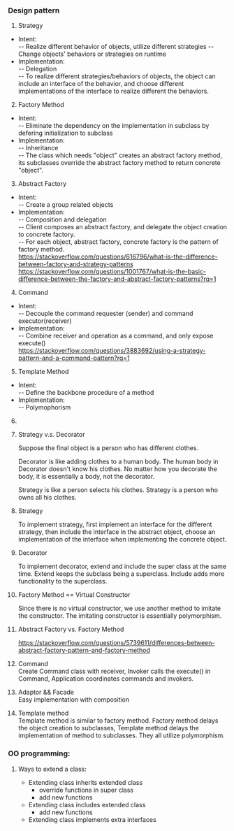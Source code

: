 ### Design pattern 
1. Strategy  
- Intent:  
-- Realize different behavior of objects, utilize different strategies
-- Change objects' behaviors or strategies on runtime  
- Implementation:  
-- Delegation  
-- To realize different strategies/behaviors of objects, the object can include an interface of the behavior, and choose different implementations of the interface to realize different the behaviors. 
2. Factory Method  
- Intent:  
-- Eliminate the dependency on the implementation in subclass by defering initialization to subclass  
- Implementation:  
-- Inheritance  
-- The class which needs "object" creates an abstract factory method, its subclasses override the abstract factory method to return concrete "object".
3. Abstract Factory  
- Intent:  
-- Create a group related objects  
- Implementation:  
-- Composition and delegation  
-- Client composes an abstract factory, and delegate the object creation to concrete factory.  
-- For each object, abstract factory, concrete factory is the pattern of factory method.  
https://stackoverflow.com/questions/616796/what-is-the-difference-between-factory-and-strategy-patterns
https://stackoverflow.com/questions/1001767/what-is-the-basic-difference-between-the-factory-and-abstract-factory-patterns?rq=1  
4. Command  
- Intent:  
-- Decouple the command requester (sender) and command executor(receiver)  
- Implementation:  
-- Combine receiver and operation as a command, and only expose execute()  
https://stackoverflow.com/questions/3883692/using-a-strategy-pattern-and-a-command-pattern?rq=1  
5. Template Method  
- Intent:  
-- Define the backbone procedure of a method  
- Implementation:  
-- Polymophorism  
6. 
1. Strategy v.s. Decorator  

	Suppose the final object is a person who has different clothes.  

	Decorator is like adding clothes to a human body. The human body in Decorator doesn't know his clothes. No matter how you decorate the body, it is essentially a body, not the decorator.

	Strategy is like a person selects his clothes. Strategy is a person who owns all his clothes.  
	
2. Strategy  

	To implement strategy, first implement an interface for the different strategy, then include the interface in the abstract object, choose an implementation of the interface when implementing the concrete object.  

3. Decorator  

	To implement decorator, extend and include the super class at the same time. Extend keeps the subclass being a superclass. Include adds more functionality to the superclass.  

4. Factory Method == Virtual Constructor
	
	Since there is no virtual constructor, we use another method to imitate the constructor. The imitating constructor is essentially polymorphism.

5. Abstract Factory vs. Factory Method

	https://stackoverflow.com/questions/5739611/differences-between-abstract-factory-pattern-and-factory-method

6. Command  
	Create Command class with receiver, Invoker calls the execute() in Command, Application coordinates commands and invokers.
	
7. Adaptor && Facade  
	Easy implementation with composition

8. Template method  
	Template method is similar to factory method. Factory method delays the object creation to subclasses, Template method delays the implementation of method to subclasses. They all utilize polymorphism.  
	
### OO programming:  
1. Ways to extend a class: 

	- Extending class inherits extended class  
  		- override functions in super class  
  		- add new functions  
	- Extending class includes extended class  
  		- add new functions
	- Extending class implements extra interfaces




